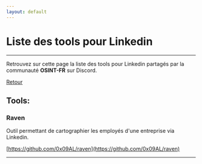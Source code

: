 ```yaml
---
layout: default
---
```


# Liste des tools pour Linkedin

---

Retrouvez sur cette page la liste des tools pour Linkedin partagés par la communauté **OSINT-FR** sur Discord.

[Retour](/tools/socialnetwork/index.html)

## Tools:

### Raven

Outil permettant de cartographier les employés d'une entreprise via Linkedin.

[https://github.com/0x09AL/raven](https://github.com/0x09AL/raven)

---

